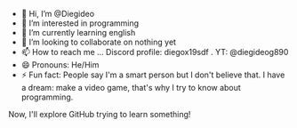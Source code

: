 - 👋 Hi, I’m @Diegideo
- 👀 I’m interested in programming
- 🌱 I’m currently learning english
- 💞️ I’m looking to collaborate on nothing yet
- 📫 How to reach me ... Discord profile: diegox19sdf . YT: @diegideog890
- 😄 Pronouns: He/Him
- ⚡ Fun fact: People say I'm a smart person but I don't believe that. I have a dream: make a video game, that's why I try to know about programming. 

Now, I'll explore GitHub trying to learn something!

<!---
Diegideo/Diegideo is a ✨ special ✨ repository because its `README.md` (this file) appears on your GitHub profile.
You can click the Preview link to take a look at your changes.
--->
